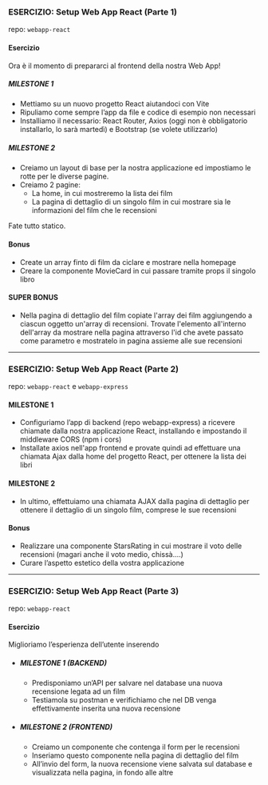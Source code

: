 ### ESERCIZIO: Setup Web App React (Parte 1)

repo: `webapp-react`

#### Esercizio

Ora è il momento di prepararci al frontend della nostra Web App!

##### MILESTONE 1

- Mettiamo su un nuovo progetto React aiutandoci con Vite
- Ripuliamo come sempre l’app da file e codice di esempio non necessari
- Installiamo il necessario: React Router, Axios (oggi non è obbligatorio installarlo, lo sarà martedì) e Bootstrap (se volete utilizzarlo)

##### MILESTONE 2

- Creiamo un layout di base per la nostra applicazione ed impostiamo le rotte per le diverse pagine.
- Creiamo 2 pagine:
  - La home, in cui mostreremo la lista dei film
  - La pagina di dettaglio di un singolo film in cui mostrare sia le informazioni del film che le recensioni

Fate tutto statico.

#### Bonus

- Create un array finto di film da ciclare e mostrare nella homepage
- Creare la componente MovieCard in cui passare tramite props il singolo libro

#### SUPER BONUS

- Nella pagina di dettaglio del film copiate l'array dei film aggiungendo a ciascun oggetto un'array di recensioni. Trovate l'elemento all'interno dell'array da mostrare nella pagina attraverso l'id che avete passato come parametro e mostratelo in pagina assieme alle sue recensioni

---

### ESERCIZIO: Setup Web App React (Parte 2)

repo: `webapp-react` e `webapp-express`

#### MILESTONE 1

- Configuriamo l’app di backend (repo webapp-express) a ricevere chiamate dalla nostra applicazione React, installando e impostando il middleware CORS (npm i cors)
- Installate axios nell'app frontend e provate quindi ad effettuare una chiamata Ajax dalla home del progetto React, per ottenere la lista dei libri

#### MILESTONE 2

- In ultimo, effettuiamo una chiamata AJAX dalla pagina di dettaglio per ottenere il dettaglio di un singolo film, comprese le sue recensioni

#### Bonus

- Realizzare una componente StarsRating in cui mostrare il voto delle recensioni (magari anche il voto medio, chissà....)
- Curare l’aspetto estetico della vostra applicazione

---

### ESERCIZIO: Setup Web App React (Parte 3)

repo: `webapp-react`

#### Esercizio

Miglioriamo l’esperienza dell’utente inserendo

- ##### MILESTONE 1 (BACKEND)

  - Predisponiamo un’API per salvare nel database una nuova recensione legata ad un film
  - Testiamola su postman e verifichiamo che nel DB venga effettivamente inserita una nuova recensione

- ##### MILESTONE 2 (FRONTEND)

  - Creiamo un componente che contenga il form per le recensioni
  - Inseriamo questo componente nella pagina di dettaglio del film
  - All’invio del form, la nuova recensione viene salvata sul database e visualizzata nella pagina, in fondo alle altre
